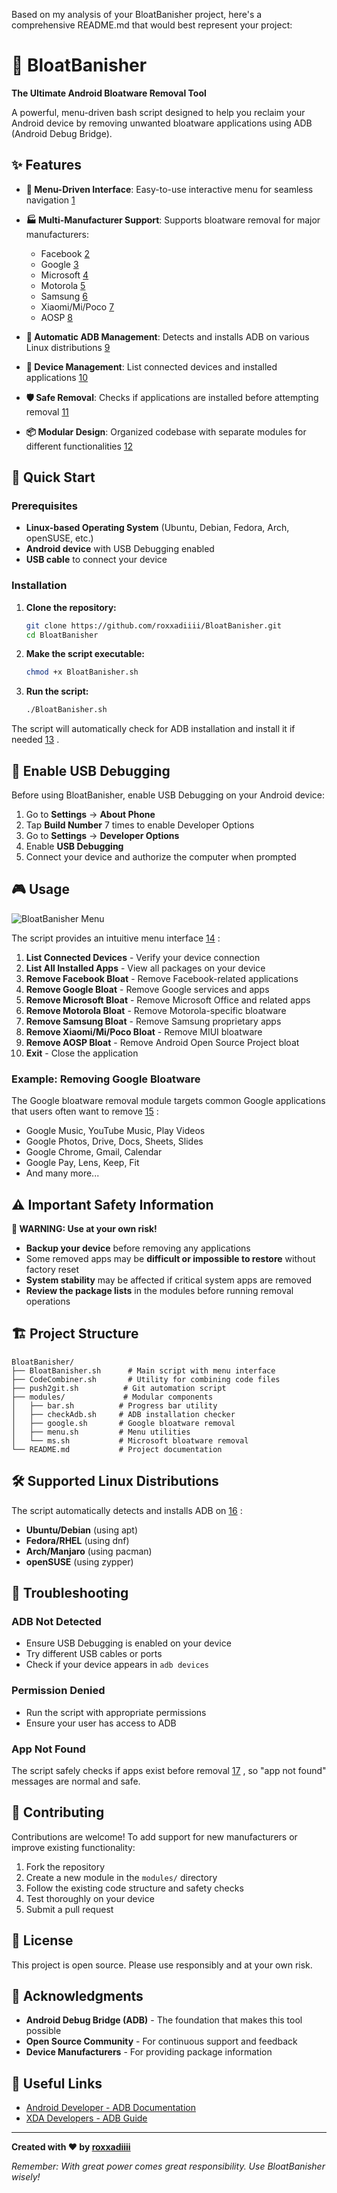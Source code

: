 


Based on my analysis of your BloatBanisher project, here's a comprehensive README.md that would best represent your project:

# 🧹 BloatBanisher

**The Ultimate Android Bloatware Removal Tool**

A powerful, menu-driven bash script designed to help you reclaim your Android device by removing unwanted bloatware applications using ADB (Android Debug Bridge).

## ✨ Features

- **🎯 Menu-Driven Interface**: Easy-to-use interactive menu for seamless navigation [1](#0-0) 
- **🏭 Multi-Manufacturer Support**: Supports bloatware removal for major manufacturers:
  - Facebook [2](#0-1) 
  - Google [3](#0-2) 
  - Microsoft [4](#0-3) 
  - Motorola [5](#0-4) 
  - Samsung [6](#0-5) 
  - Xiaomi/Mi/Poco [7](#0-6) 
  - AOSP [8](#0-7) 

- **🔧 Automatic ADB Management**: Detects and installs ADB on various Linux distributions [9](#0-8) 
- **📱 Device Management**: List connected devices and installed applications [10](#0-9) 
- **🛡️ Safe Removal**: Checks if applications are installed before attempting removal [11](#0-10) 
- **📦 Modular Design**: Organized codebase with separate modules for different functionalities [12](#0-11) 

## 🚀 Quick Start

### Prerequisites

- **Linux-based Operating System** (Ubuntu, Debian, Fedora, Arch, openSUSE, etc.)
- **Android device** with USB Debugging enabled
- **USB cable** to connect your device

### Installation

1. **Clone the repository:**
   ```bash
   git clone https://github.com/roxxadiiii/BloatBanisher.git
   cd BloatBanisher
   ```

2. **Make the script executable:**
   ```bash
   chmod +x BloatBanisher.sh
   ```

3. **Run the script:**
   ```bash
   ./BloatBanisher.sh
   ```

The script will automatically check for ADB installation and install it if needed [13](#0-12) .

## 📱 Enable USB Debugging

Before using BloatBanisher, enable USB Debugging on your Android device:

1. Go to **Settings** → **About Phone**
2. Tap **Build Number** 7 times to enable Developer Options
3. Go to **Settings** → **Developer Options**
4. Enable **USB Debugging**
5. Connect your device and authorize the computer when prompted

## 🎮 Usage

![BloatBanisher Menu](images/menu-screenshot.png)

The script provides an intuitive menu interface [14](#0-13) :

1. **List Connected Devices** - Verify your device connection
2. **List All Installed Apps** - View all packages on your device
3. **Remove Facebook Bloat** - Remove Facebook-related applications
4. **Remove Google Bloat** - Remove Google services and apps
5. **Remove Microsoft Bloat** - Remove Microsoft Office and related apps
6. **Remove Motorola Bloat** - Remove Motorola-specific bloatware
7. **Remove Samsung Bloat** - Remove Samsung proprietary apps
8. **Remove Xiaomi/Mi/Poco Bloat** - Remove MIUI bloatware
9. **Remove AOSP Bloat** - Remove Android Open Source Project bloat
10. **Exit** - Close the application

### Example: Removing Google Bloatware

The Google bloatware removal module targets common Google applications that users often want to remove [15](#0-14) :

- Google Music, YouTube Music, Play Videos
- Google Photos, Drive, Docs, Sheets, Slides
- Google Chrome, Gmail, Calendar
- Google Pay, Lens, Keep, Fit
- And many more...

## ⚠️ Important Safety Information

**🔴 WARNING: Use at your own risk!**

- **Backup your device** before removing any applications
- Some removed apps may be **difficult or impossible to restore** without factory reset
- **System stability** may be affected if critical system apps are removed
- **Review the package lists** in the modules before running removal operations

## 🏗️ Project Structure

```
BloatBanisher/
├── BloatBanisher.sh      # Main script with menu interface
├── CodeCombiner.sh       # Utility for combining code files
├── push2git.sh          # Git automation script
├── modules/             # Modular components
│   ├── bar.sh          # Progress bar utility
│   ├── checkAdb.sh     # ADB installation checker
│   ├── google.sh       # Google bloatware removal
│   ├── menu.sh         # Menu utilities
│   └── ms.sh           # Microsoft bloatware removal
└── README.md           # Project documentation
```

## 🛠️ Supported Linux Distributions

The script automatically detects and installs ADB on [16](#0-15) :

- **Ubuntu/Debian** (using apt)
- **Fedora/RHEL** (using dnf)
- **Arch/Manjaro** (using pacman)
- **openSUSE** (using zypper)

## 🔧 Troubleshooting

### ADB Not Detected
- Ensure USB Debugging is enabled on your device
- Try different USB cables or ports
- Check if your device appears in `adb devices`

### Permission Denied
- Run the script with appropriate permissions
- Ensure your user has access to ADB

### App Not Found
The script safely checks if apps exist before removal [17](#0-16) , so "app not found" messages are normal and safe.

## 🤝 Contributing

Contributions are welcome! To add support for new manufacturers or improve existing functionality:

1. Fork the repository
2. Create a new module in the `modules/` directory
3. Follow the existing code structure and safety checks
4. Test thoroughly on your device
5. Submit a pull request

## 📄 License

This project is open source. Please use responsibly and at your own risk.

## 🙏 Acknowledgments

- **Android Debug Bridge (ADB)** - The foundation that makes this tool possible
- **Open Source Community** - For continuous support and feedback
- **Device Manufacturers** - For providing package information

## 🔗 Useful Links

- [Android Developer - ADB Documentation](https://developer.android.com/studio/command-line/adb)
- [XDA Developers - ADB Guide](https://www.xda-developers.com/install-adb-windows-macos-linux/)

---

**Created with ❤️ by [roxxadiiii](https://github.com/roxxadiiii)**

*Remember: With great power comes great responsibility. Use BloatBanisher wisely!*

